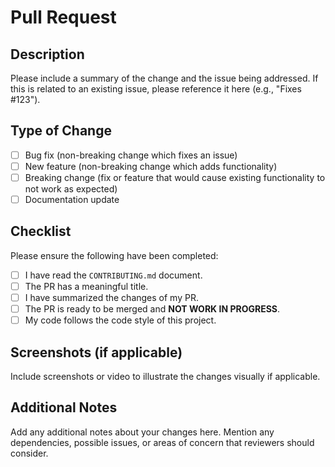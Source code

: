 # Pull Request

## Description

Please include a summary of the change and the issue being addressed. If this is related to an existing issue, please reference it here (e.g., "Fixes #123").

## Type of Change

- [ ] Bug fix (non-breaking change which fixes an issue)
- [ ] New feature (non-breaking change which adds functionality)
- [ ] Breaking change (fix or feature that would cause existing functionality to not work as expected)
- [ ] Documentation update

## Checklist

Please ensure the following have been completed:

- [ ] I have read the `CONTRIBUTING.md` document.
- [ ] The PR has a meaningful title.
- [ ] I have summarized the changes of my PR.
- [ ] The PR is ready to be merged and **NOT WORK IN PROGRESS**.
- [ ] My code follows the code style of this project.

## Screenshots (if applicable)

Include screenshots or video to illustrate the changes visually if applicable.

## Additional Notes

Add any additional notes about your changes here. Mention any dependencies, possible issues, or areas of concern that reviewers should consider.
